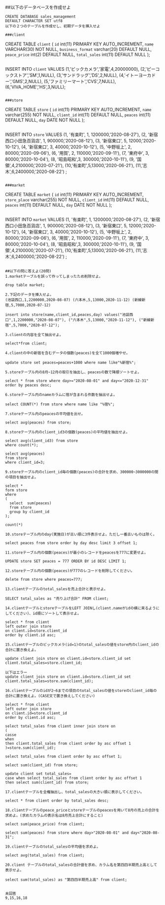 ##以下のデータベースを作成せよ
```
CREATE DATABASE sales_management
DEFAULT CHARACTER SET utf8
以下の２つのテーブルを作成せし、初期データを挿入せよ

###client
```
CREATE TABLE `client` (
  `id` int(11) PRIMARY KEY AUTO_INCREMENT,
	`name` VARCHAR(30) NOT NULL,
  `business_format` varchar(20) DEFAULT NULL,
	`peace_price` int(2) DEFAULT NULL,
	`total_sales` int(11) DEFAULT NULL
);
```

```
INSERT INTO `client`
VALUES
(1,'ビックカメラ','家電',4,20000000),
(2,'ピーコックストア','SM',1,NULL),
(3,'サンドラッグ','DS',2,NULL),
(4,'イトーヨーカドー','GMS',2,NULL),
(5,'ファミリーマート','CVS',7,NULL),
(6,'VIVA_HOME','HS',3,NULL);
```

###store
```
CREATE TABLE `store` (
  `id` int(11) PRIMARY KEY AUTO_INCREMENT,
  `name` varchar(255) NOT NULL,
  `client_id` int(11) DEFAULT NULL,
  `peaces` int(11) DEFAULT NULL,
	`day` DATE NOT NULL
);
```

```
INSERT INTO `store`
VALUES
(1, '有楽町', 1, 1200000,'2020-08-27'),
(2, '新宿西口小田急百貨店', 1, 900000,'2020-08-12'),
(3, '新宿東口', 5, 12000,'2020-10-12'),
(4, '新宿東口', 3, 40000,'2020-10-12'),
(5, '中野坂上', 2, 80000,'2020-09-06'),
(6, '用賀', 2, 110000,'2020-09-11'),
(7, '東府中', 3, 80000,'2020-10-04'),
(8, '昭島昭和',3, 300000,'2020-10-11'),
(9, '国領',4,2100000,'2020-07-21'),
(10,'有楽町',5,13000,'2020-06-21'),
(11,'志木',6,2400000,'2020-08-22')
;
```

###market
```
CREATE TABLE `market` (
  `id` int(11) PRIMARY KEY AUTO_INCREMENT,
  `store_place` varchar(255) NOT NULL,
  `client_id` int(11) DEFAULT NULL,
  `peaces` int(11) DEFAULT NULL,
	`day` DATE NOT NULL
);
```

```
INSERT INTO `market`
VALUES
(1, '有楽町', 1, 1200000,'2020-08-27'),
(2, '新宿西口小田急百貨店', 1, 900000,'2020-08-12'),
(3, '新宿東口', 5, 12000,'2020-10-12'),
(4, '新宿東口', 3, 40000,'2020-10-12'),
(5, '中野坂上', 2, 80000,'2020-09-06'),
(6, '用賀', 2, 110000,'2020-09-11'),
(7, '東府中', 3, 80000,'2020-10-04'),
(8, '昭島昭和',3, 300000,'2020-10-11'),
(9, '国領',4,2100000,'2020-07-21'),
(10,'有楽町',5,13000,'2020-06-21'),
(11,'志木',6,2400000,'2020-08-22')
;
```

##以下の問に答えよ(20問)
1.marketテーブルを誤って作ってしまったため削除せよ。

drop table market;

2.下記のデータを挿入せよ。
(池袋西口,1,2200000,2020-08-07) (六本木,5,13000,2020-11-12) (新線新宿,5,7000,2020-07-12)

insert into store(name,client_id,peaces,day) values("池袋西口",1,2200000,"2020-08-07"), ("六本木",5,13000,"2020-11-12"), ("新線新宿",5,7000,"2020-07-12");

3.clientの内容を全て抽出せよ。

select*from client;

4.clientの中の新宿を含むデータの個数(peaces)を全て1000個増やせ。

update store set peaces=peaces+1000 where name like"%新宿%";

5.storeテーブル内の8月~12月の取引を抽出し、peacesの数で降順ソートせよ。

select * from store where day>="2020-08-01" and day<="2020-12-31" order by peaces desc;

6.storeテーブル内のnameカラムに宿が含まれる件数を抽出せよ。

select COUNT(*) from store where name like "%宿%";

7.storeテーブル内のpeacesの平均値を出せ。

select avg(peaces) from store;

8.storeテーブル内のclient_id3の個数(peaces)の平均値を抽出せよ。

select avg(client_id3) from store
where count(*);

select avg(peaces)
from store
where client_id=3;

9.storeテーブル内のclient_id毎の個数(peaces)の合計を求め、300000~3000000の間の項目を抽出せよ。

select *
form store
where 
(
  select  sum(peaces)
  from store
  group by client_id
);

count(*)

10.storeテーブル内のday(実施日)が古い順に3件表示せよ。ただし一番古いものは除く。

select peaces from store order by day desc limit 3 offset 1;

11.storeテーブル内の個数(peaces)が最小のレコードをpeacesを777に変更せよ。

UPDATE store SET peaces = 777 ORDER BY id DESC LIMIT 1;

12.storeテーブル内の個数(peaces)が777のレコードを削除してください。

delete from store where peaces=777;

13.clientテーブルのtotal_salesを売上合計と表示せよ。

SELECT total_sales as "売り上げ合計" FROM client;

14.clientテーブルとstoreテーブルをLEFT JOINし(client.nameがidの横に来るようにしてください)、id順にソートして表示せよ。

select * from client
left outer join store
on client.id=store.client_id 
order by client.id asc;

15.clientテーブルのビックカメラ(id=1)のtotal_salesの値をstore内のclient_idの合計に置き換えよ。

update client join store on client.id=store.client_id set client.total_sales=store.client_id;

以下はエラー
update client join store on client.id=store.client_id set client.total_sales=store.sum(client_id);

16.clientテーブルのidが2~6までの項目のtotal_salesの値をstoreのclient_id毎の合計に置き換えよ。(CASE文で置き換えしてください)

select * from client
left outer join store
on client.id=store.client_id 
order by client.id asc;

select total_sales from client inner join store on
(
casse
when 
then client.total_sales from client order by asc offset 1
)=store.sum(client_id);

select total_sales from client order by asc offset 1;

select sum(client_id) from store;

update client set total_sales=
case when select total_sales from client order by asc offset 1
then select sum(client_id) from store;

17.clientテーブルを全権抽出し、total_salesの大きい順に表示してください。

select * from client order by total_sales desc;

18.clientテーブルのpeace_priceとstoreテーブルのpeacesを用いて8月の売上の合計を求めよ。(求めたカラムの表示名は8月売上合計にすること)

select sum(peace_price) from client; 

select sum(peaces) from store where day>"2020-08-01" and day<"2020-08-31";

19.clientテーブルのtotal_salesの平均値を求めよ。

select avg(total_sales) from client;

20.client テーブルのtotal_salesの合計値を求め、カラム名を第四四半期売上高として表示せよ。

select sum(total_sales) as "第四四半期売上高" from client;


未回答
9,15,16,18
